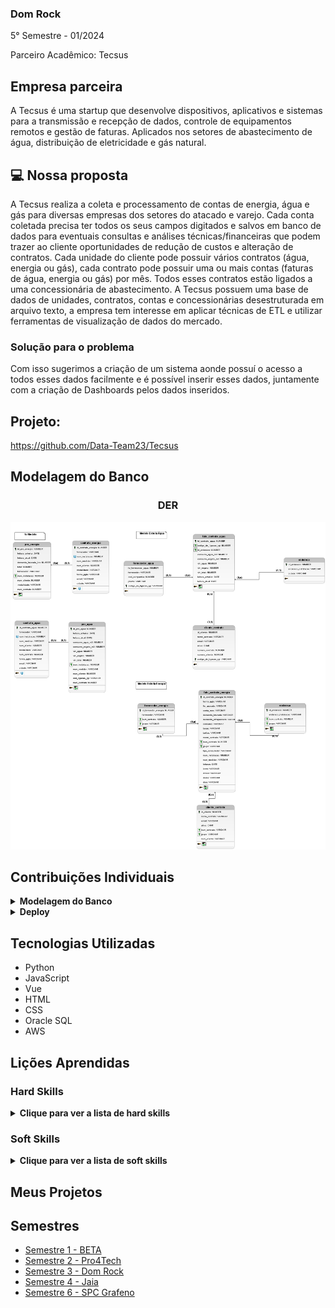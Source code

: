 ### Dom Rock
5° Semestre - 01/2024

Parceiro Acadêmico: Tecsus

## Empresa parceira

A Tecsus é uma startup que desenvolve dispositivos, aplicativos e sistemas para a transmissão e recepção de dados, controle de equipamentos remotos e gestão de faturas. Aplicados nos setores de abastecimento de água, distribuição de eletricidade e gás natural.


## 💻 Nossa proposta


A Tecsus realiza a coleta e processamento de contas de energia, água e gás para diversas empresas dos setores do atacado e varejo. Cada conta coletada precisa ter todos os seus campos digitados e salvos em banco de dados para eventuais consultas e análises técnicas/financeiras que podem trazer ao cliente oportunidades de redução de custos e alteração de contratos. Cada unidade do cliente pode possuir vários contratos (água, energia ou gás), cada contrato pode possuir uma ou mais contas (faturas de água, energia ou gás) por mês. Todos esses contratos estão ligados a uma concessionária de abastecimento. A Tecsus possuem uma base de dados de unidades, contratos, contas e concessionárias desestruturada em arquivo texto, a empresa tem interesse em aplicar técnicas de ETL e utilizar ferramentas de visualização de dados do mercado.


### Solução para o problema
Com isso sugerimos a criação de um sistema aonde possuí o acesso a todos esses dados facilmente e é possível inserir esses dados, juntamente com a criação de Dashboards pelos dados inseridos.

## Projeto:
https://github.com/Data-Team23/Tecsus


## Modelagem do Banco

### <p align="center">DER</p>
<p align="center"><img src="./modelo_logico_tecsus.png" widht="20%"></img>

## Contribuições Individuais
<details>
 <summary><b>Modelagem do Banco</b></summary>
  <br>
<p align="center"><img src="./modelo_logico_tecsus_energia.png" widht="20%"></img>
  <p>A modelagem foi utilizada por todo projeto para montar a estrutura do sistema</p>
  

<p>Foi necessario realizar a criação da modelagem seguindo o modelo estrela. Visto a proporção das planilhas e dados foi realizado um estudo encima dos dados para realizar o melhor relacionamento</p>
</details>

<details>
 <summary><b>Deploy</b></summary>
  <br>
<p>Foi realizado a estrutura do deploy antes da criação do código.</p>
<p align="center"><img src="./Deploy.png" widht="20%"></img>
<p align="center"><img src="./Deploy2.png" widht="20%"></img>

```java
name: Deploy Tecsus

on:
  pull_request:
    branches:
      - main
    types:
      - closed

jobs:
  build:
    runs-on: ubuntu-latest

    steps:
      - name: Checkout repository
        uses: actions/checkout@v4

      - name: Set up Python
        uses: actions/setup-python@v2
        with:
          python-version: 3.9

      - name: Log in to Docker Hub
        uses: docker/login-action@v2
        with:
            username: ${{ secrets.DOCKER_USERNAME }}
            password: ${{ secrets.DOCKER_PASSWORD }}
      
      - name: Build Docker Image
        run: docker build -t datateam23/tecsus-backend .
        working-directory: tecsus

      - name: Push Docker Image
        run: docker push datateam23/tecsus-backend
        working-directory: tecsus
       
       
  deploy:
          needs: build
          runs-on: self-hosted
          steps:
              - name: Pull image from docker hub
                run: sudo docker pull datateam23/tecsus-backend:latest
              - name: Remove docker container
                run: sudo docker rm -f tecsus-backend
              - name: Run docker container
                run: sudo docker run -d -p 8000:8000 -e DATABASE_USERNAME=${{secrets.DATABASE_USER}} -e DATABASE_PASSWORD='${{secrets.DATABASE_PASSWORD}}' -e DATABASE_URL=${{secrets.DATABASE_URL}} --name tecsus-backend  datateam23/tecsus-backend
```

<p>Foi realizado o código do deploy pensando na segurança, na agilidade de atualização e automoção.
O código coleta todas as alterações inseridas na main, realiza a criação da imagem docker e insere a imagem, após isso realiza as inserções dentro da VM inserida na AWS com a nova atualização do código. Para mantermos em segurança as chaves de acesso e usuario estão criptografados pelo git e assim utilizamos apenas um parametro para chamar essas chaves de acesso.</p>
</details>


## Tecnologias Utilizadas

- Python
- JavaScript
- Vue
- HTML
- CSS
- Oracle SQL
- AWS

## Lições Aprendidas

<p align="justify"></p>

<h3>Hard Skills</h3>
<details>
  <summary><b>Clique para ver a lista de hard skills</b></summary>
<p1>Desenvolvimento do modelo estrela: Aprendi a realizar a analise e compreender as relações necessarias para o modelo estrela</p1>

<p1>Deploy: Aprendi a realizar a criação do arquivo '.yml' o qual é utilizado para realizar a configuração do Deploy, aprendi também a configurar a maquina utilizada.</p1>

</details>
<h3>Soft Skills</h3>
<details>
  <summary><b>Clique para ver a lista de soft skills</b></summary>
<p1>Organização: Foi necessario organizar as tarefas e entregas pois tinhamos que coordenar as entregas do DevOps para gerar um fluxo.</p1>

<p1>Comunicação: Foi necessaria a comunicação para conseguir compreender melhor as tabelas encaminhadas para nós e também para organização das entregas.<p1>

</details>


## Meus Projetos
## Semestres

- [Semestre 1 - BETA](../Semestre01/Semestre01.md)
- [Semestre 2 - Pro4Tech](../Semestre02/Semestre02.md)
- [Semestre 3 - Dom Rock](../Semestre03/Semestre03.md)
- [Semestre 4 - Jaia](../Semestre04/Semestre04.md)
- [Semestre 6 - SPC Grafeno](../Semestre06/Semestre06.md)

